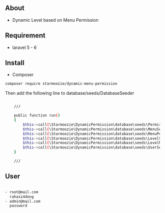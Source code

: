## About

- Dynamic Level based on Menu Permission

## Requirement

- laravel 5 - 6

## Install

- Composer

``` bash
composer require starmoozie/dynamic-menu-permission
```

Then add the following line to database/seeds/DatabaseSeeder

``` bash

    ///

    public function run()
    {
        $this->call(\Starmoozie\DynamicPermission\database\seeds\PermissionSeeder::class);
        $this->call(\Starmoozie\DynamicPermission\database\seeds\MenuSeeder::class);
        $this->call(\Starmoozie\DynamicPermission\database\seeds\MenuPermissionSeeder::class);
        $this->call(\Starmoozie\DynamicPermission\database\seeds\LevelSeeder::class);
        $this->call(\Starmoozie\DynamicPermission\database\seeds\LevelMenuPermissionSeeder::class);
        $this->call(\Starmoozie\DynamicPermission\database\seeds\UserSeeder::class);
    }

    ///

```

## User

``` bash

- root@mail.com
  rahasi4dong
- admin@mail.com
  password

```